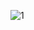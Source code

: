 ![1](https://user-images.githubusercontent.com/68664399/91663577-ba968c80-eb24-11ea-8b6f-74b32940d082.png)

